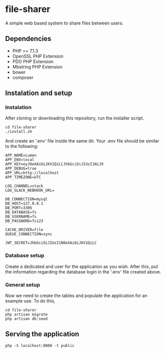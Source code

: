 # file-sharer
A simple web based system to share files between users.



## Dependencies

- PHP >= 7.1.3
- OpenSSL PHP Extension
- PDO PHP Extension
- Mbstring PHP Extension
- bower
- composer



## Instalation and setup

### Instalation

After cloning or downloading this repository, run the installer script.

```shell
cd file-sharer
./install.sh
```

And create an '.env' file inside the same dir. Your .env file should be similar to the following:

```shell
APP_NAME=Lumen
APP_ENV=local
APP_KEY=eyJ0eXAiOiJKV1QiLCJhbGciOiJIUzI1NiJ9
APP_DEBUG=true
APP_URL=http://localhost
APP_TIMEZONE=UTC

LOG_CHANNEL=stack
LOG_SLACK_WEBHOOK_URL=

DB_CONNECTION=mysql
DB_HOST=127.0.0.1
DB_PORT=3306
DB_DATABASE=fs
DB_USERNAME=fs
DB_PASSWORD=fs123

CACHE_DRIVER=file
QUEUE_CONNECTION=sync

JWT_SECRET=JhbGciOiJIUzI1N0eXAiOiJKV1QiLC
```



### Database setup

Create a dedicated and user for the application as you wish. After this, put the information regarding the database login in the '.env' file created above.



### General setup

Now we need to create the tables and populate the application for an example use. To do this,

```shell
cd file-sharer
php artisan migrate
php artisan db:seed
```



## Serving the application

```shell
php -S localhost:8000 -t public
```

